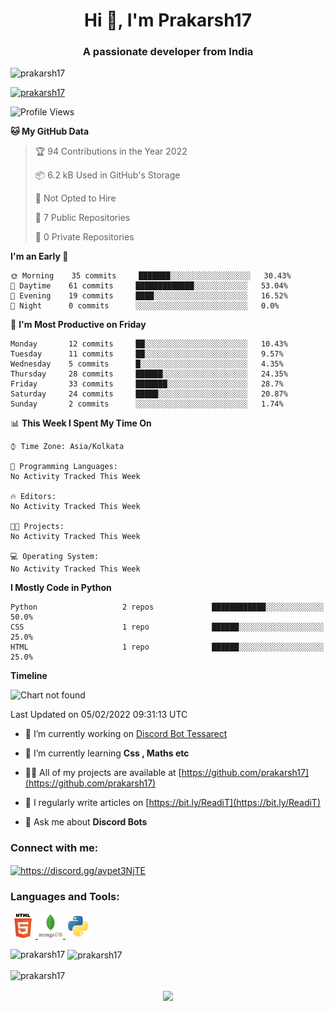 <h1 align="center">Hi 👋, I'm Prakarsh17</h1>
<h3 align="center">A passionate developer from India</h3>

<p align="left"> <img src="https://komarev.com/ghpvc/?username=prakarsh17&label=Profile%20views&color=0e75b6&style=flat" alt="prakarsh17" /> </p>

<p align="left"> <a href="https://github.com/ryo-ma/github-profile-trophy"><img src="https://github-profile-trophy.vercel.app/?username=prakarsh17" alt="prakarsh17" /></a> </p>


<!--START_SECTION:waka-->
![Profile Views](http://img.shields.io/badge/Profile%20Views-42-blue)

**🐱 My GitHub Data** 

> 🏆 94 Contributions in the Year 2022
 > 
> 📦 6.2 kB Used in GitHub's Storage 
 > 
> 🚫 Not Opted to Hire
 > 
> 📜 7 Public Repositories 
 > 
> 🔑 0 Private Repositories  
 > 
**I'm an Early 🐤** 

```text
🌞 Morning    35 commits     ███████░░░░░░░░░░░░░░░░░░   30.43% 
🌆 Daytime    61 commits     █████████████░░░░░░░░░░░░   53.04% 
🌃 Evening    19 commits     ████░░░░░░░░░░░░░░░░░░░░░   16.52% 
🌙 Night      0 commits      ░░░░░░░░░░░░░░░░░░░░░░░░░   0.0%

```
📅 **I'm Most Productive on Friday** 

```text
Monday       12 commits     ██░░░░░░░░░░░░░░░░░░░░░░░   10.43% 
Tuesday      11 commits     ██░░░░░░░░░░░░░░░░░░░░░░░   9.57% 
Wednesday    5 commits      █░░░░░░░░░░░░░░░░░░░░░░░░   4.35% 
Thursday     28 commits     ██████░░░░░░░░░░░░░░░░░░░   24.35% 
Friday       33 commits     ███████░░░░░░░░░░░░░░░░░░   28.7% 
Saturday     24 commits     █████░░░░░░░░░░░░░░░░░░░░   20.87% 
Sunday       2 commits      ░░░░░░░░░░░░░░░░░░░░░░░░░   1.74%

```


📊 **This Week I Spent My Time On** 

```text
⌚︎ Time Zone: Asia/Kolkata

💬 Programming Languages: 
No Activity Tracked This Week

🔥 Editors: 
No Activity Tracked This Week

🐱‍💻 Projects: 
No Activity Tracked This Week

💻 Operating System: 
No Activity Tracked This Week

```

**I Mostly Code in Python** 

```text
Python                   2 repos             ████████████░░░░░░░░░░░░░   50.0% 
CSS                      1 repo              ██████░░░░░░░░░░░░░░░░░░░   25.0% 
HTML                     1 repo              ██████░░░░░░░░░░░░░░░░░░░   25.0%

```


**Timeline**

![Chart not found](https://raw.githubusercontent.com/prakarsh17/prakarsh17/main/charts/bar_graph.png) 


 Last Updated on 05/02/2022 09:31:13 UTC
<!--END_SECTION:waka-->

- 🔭 I’m currently working on [Discord Bot Tessarect](https://tessarect-website.prakarsh17-coder.repl.co/)

- 🌱 I’m currently learning **Css , Maths etc**

- 👨‍💻 All of my projects are available at [https://github.com/prakarsh17](https://github.com/prakarsh17)

- 📝 I regularly write articles on [https://bit.ly/ReadiT](https://bit.ly/ReadiT)

- 💬 Ask me about **Discord Bots**

<h3 align="left">Connect with me:</h3>
<p align="left">
<a href="https://discord.gg/https://discord.gg/avpet3NjTE" target="blank"><img align="center" src="https://raw.githubusercontent.com/rahuldkjain/github-profile-readme-generator/master/src/images/icons/Social/discord.svg" alt="https://discord.gg/avpet3NjTE" height="30" width="40" /></a>
</p>

<h3 align="left">Languages and Tools:</h3>
<p align="left"> <a href="https://www.w3.org/html/" target="_blank" rel="noreferrer"> <img src="https://raw.githubusercontent.com/devicons/devicon/master/icons/html5/html5-original-wordmark.svg" alt="html5" width="40" height="40"/> </a> <a href="https://www.mongodb.com/" target="_blank" rel="noreferrer"> <img src="https://raw.githubusercontent.com/devicons/devicon/master/icons/mongodb/mongodb-original-wordmark.svg" alt="mongodb" width="40" height="40"/> </a> <a href="https://www.python.org" target="_blank" rel="noreferrer"> <img src="https://raw.githubusercontent.com/devicons/devicon/master/icons/python/python-original.svg" alt="python" width="40" height="40"/> </a> </p>

<p><img align="left" src="https://github-readme-stats.vercel.app/api/top-langs?username=prakarsh17&show_icons=true&locale=en&layout=compact" alt="prakarsh17" /></p>

<p>&nbsp;<img align="center" src="https://github-readme-stats.vercel.app/api?username=prakarsh17&show_icons=true&locale=en" alt="prakarsh17" /></p>

<p><img align="center" src="https://github-readme-streak-stats.herokuapp.com/?user=prakarsh17&" alt="prakarsh17" /></p>

<p align="center">
    <a href="https://github.com/prakarsh17">
    	<img align="center" src="https://activity-graph.herokuapp.com/graph?username=prakarsh17&bg_color=0C1216&color=00FFFF&line=2AA790&point=fff&area=2AA789">
    </a>
</p>

